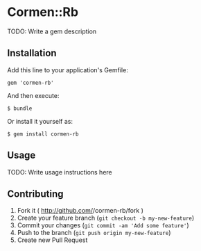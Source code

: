 # Cormen::Rb

TODO: Write a gem description

## Installation

Add this line to your application's Gemfile:

    gem 'cormen-rb'

And then execute:

    $ bundle

Or install it yourself as:

    $ gem install cormen-rb

## Usage

TODO: Write usage instructions here

## Contributing

1. Fork it ( http://github.com/<my-github-username>/cormen-rb/fork )
2. Create your feature branch (`git checkout -b my-new-feature`)
3. Commit your changes (`git commit -am 'Add some feature'`)
4. Push to the branch (`git push origin my-new-feature`)
5. Create new Pull Request
